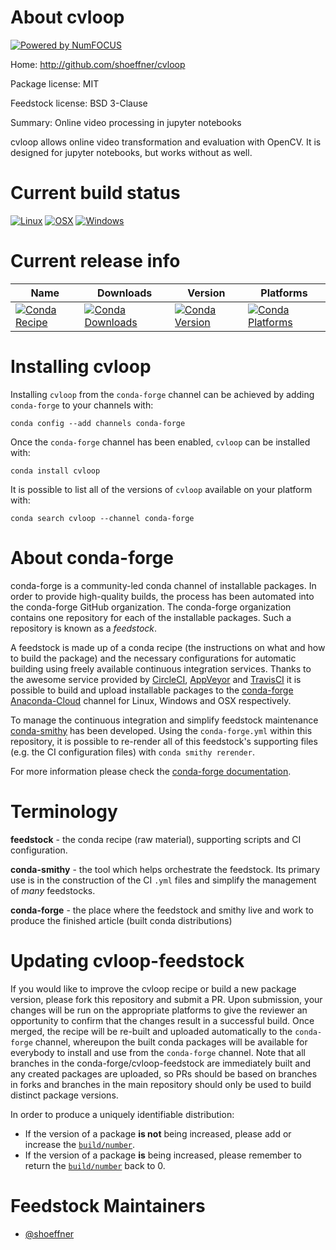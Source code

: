 About cvloop
============

[![Powered by NumFOCUS](https://img.shields.io/badge/powered%20by-NumFOCUS-orange.svg?style=flat&colorA=E1523D&colorB=007D8A)](http://numfocus.org)

Home: http://github.com/shoeffner/cvloop

Package license: MIT

Feedstock license: BSD 3-Clause

Summary: Online video processing in jupyter notebooks

cvloop allows online video transformation and evaluation with OpenCV.
It is designed for jupyter notebooks, but works without as well.


Current build status
====================

[![Linux](https://img.shields.io/circleci/project/github/conda-forge/cvloop-feedstock/master.svg?label=Linux)](https://circleci.com/gh/conda-forge/cvloop-feedstock)
[![OSX](https://img.shields.io/travis/conda-forge/cvloop-feedstock/master.svg?label=macOS)](https://travis-ci.org/conda-forge/cvloop-feedstock)
[![Windows](https://img.shields.io/appveyor/ci/conda-forge/cvloop-feedstock/master.svg?label=Windows)](https://ci.appveyor.com/project/conda-forge/cvloop-feedstock/branch/master)

Current release info
====================

| Name | Downloads | Version | Platforms |
| --- | --- | --- | --- |
| [![Conda Recipe](https://img.shields.io/badge/recipe-cvloop-green.svg)](https://anaconda.org/conda-forge/cvloop) | [![Conda Downloads](https://img.shields.io/conda/dn/conda-forge/cvloop.svg)](https://anaconda.org/conda-forge/cvloop) | [![Conda Version](https://img.shields.io/conda/vn/conda-forge/cvloop.svg)](https://anaconda.org/conda-forge/cvloop) | [![Conda Platforms](https://img.shields.io/conda/pn/conda-forge/cvloop.svg)](https://anaconda.org/conda-forge/cvloop) |

Installing cvloop
=================

Installing `cvloop` from the `conda-forge` channel can be achieved by adding `conda-forge` to your channels with:

```
conda config --add channels conda-forge
```

Once the `conda-forge` channel has been enabled, `cvloop` can be installed with:

```
conda install cvloop
```

It is possible to list all of the versions of `cvloop` available on your platform with:

```
conda search cvloop --channel conda-forge
```


About conda-forge
=================

conda-forge is a community-led conda channel of installable packages.
In order to provide high-quality builds, the process has been automated into the
conda-forge GitHub organization. The conda-forge organization contains one repository
for each of the installable packages. Such a repository is known as a *feedstock*.

A feedstock is made up of a conda recipe (the instructions on what and how to build
the package) and the necessary configurations for automatic building using freely
available continuous integration services. Thanks to the awesome service provided by
[CircleCI](https://circleci.com/), [AppVeyor](https://www.appveyor.com/)
and [TravisCI](https://travis-ci.org/) it is possible to build and upload installable
packages to the [conda-forge](https://anaconda.org/conda-forge)
[Anaconda-Cloud](https://anaconda.org/) channel for Linux, Windows and OSX respectively.

To manage the continuous integration and simplify feedstock maintenance
[conda-smithy](https://github.com/conda-forge/conda-smithy) has been developed.
Using the ``conda-forge.yml`` within this repository, it is possible to re-render all of
this feedstock's supporting files (e.g. the CI configuration files) with ``conda smithy rerender``.

For more information please check the [conda-forge documentation](https://conda-forge.org/docs/).

Terminology
===========

**feedstock** - the conda recipe (raw material), supporting scripts and CI configuration.

**conda-smithy** - the tool which helps orchestrate the feedstock.
                   Its primary use is in the construction of the CI ``.yml`` files
                   and simplify the management of *many* feedstocks.

**conda-forge** - the place where the feedstock and smithy live and work to
                  produce the finished article (built conda distributions)


Updating cvloop-feedstock
=========================

If you would like to improve the cvloop recipe or build a new
package version, please fork this repository and submit a PR. Upon submission,
your changes will be run on the appropriate platforms to give the reviewer an
opportunity to confirm that the changes result in a successful build. Once
merged, the recipe will be re-built and uploaded automatically to the
`conda-forge` channel, whereupon the built conda packages will be available for
everybody to install and use from the `conda-forge` channel.
Note that all branches in the conda-forge/cvloop-feedstock are
immediately built and any created packages are uploaded, so PRs should be based
on branches in forks and branches in the main repository should only be used to
build distinct package versions.

In order to produce a uniquely identifiable distribution:
 * If the version of a package **is not** being increased, please add or increase
   the [``build/number``](https://conda.io/docs/user-guide/tasks/build-packages/define-metadata.html#build-number-and-string).
 * If the version of a package **is** being increased, please remember to return
   the [``build/number``](https://conda.io/docs/user-guide/tasks/build-packages/define-metadata.html#build-number-and-string)
   back to 0.

Feedstock Maintainers
=====================

* [@shoeffner](https://github.com/shoeffner/)

